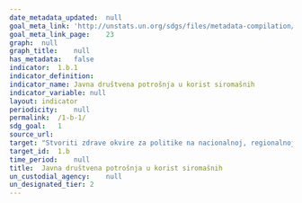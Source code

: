 ```yaml
---	
date_metadata_updated:	null
goal_meta_link:	'http://unstats.un.org/sdgs/files/metadata-compilation/Metadata-Goal-1.pdf'
goal_meta_link_page:	23
graph:	null
graph_title:	null
has_metadata:	false
indicator:	1.b.1
indicator_definition:	
indicator_name:	Javna društvena potrošnja u korist siromašnih
indicator_variable:	null
layout:	indicator
periodicity:	null
permalink:	/1-b-1/
sdg_goal:	1
source_url:	
target:	"Stvoriti zdrave okvire za politike nа nаcionаlnoj, regionаlnoj i međunаrodnoj razini, na temelju razvojnih strategija koje štite siromašne i rodno su osjetljive, u smislu ubrzanja ulaganja u djelovanja koja se poduzimaju radi iskorjenjivanja siromaštva"
target_id:	1.b
time_period:	null
title:	Javna društvena potrošnja u korist siromašnih
un_custodial_agency:	null
un_designated_tier:	2
---	
```

